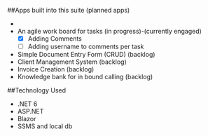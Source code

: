 ##Apps built into this suite (planned apps)

- 
- An agile work board for tasks (in progress)-(currently engaged)
  - [X] Adding Comments
  - [ ] Adding username to comments per task
- Simple Document Entry Form (CRUD) (backlog)
- Client Management System (backlog)
- Invoice Creation (backlog)
- Knowledge bank for in bound calling (backlog)


##Technology Used

- .NET 6
- ASP.NET
- Blazor
- SSMS and local db
